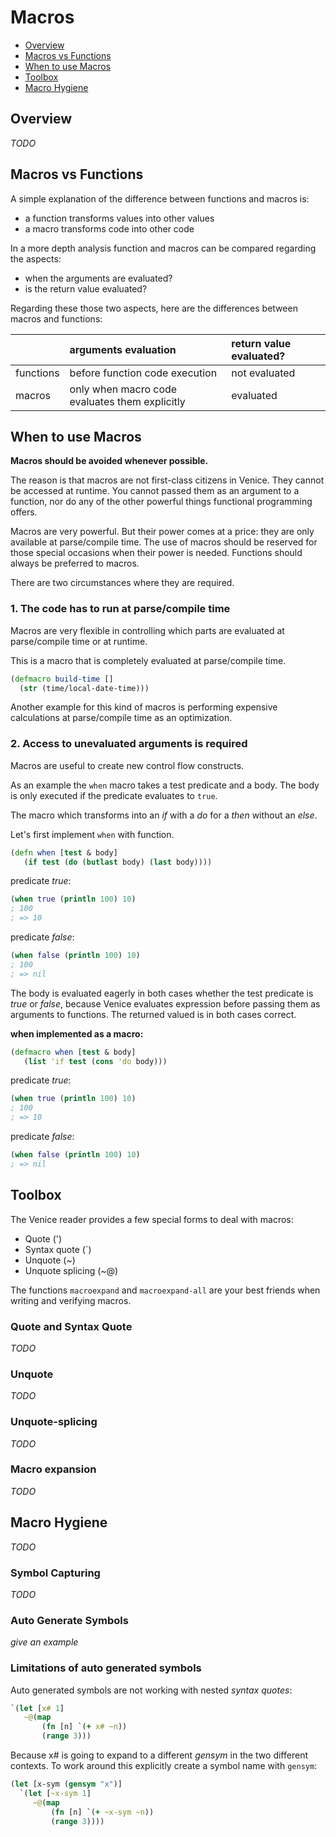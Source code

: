 # Macros


* [Overview](#overview)
* [Macros vs Functions](#macros-vs-functions)
* [When to use Macros](#when-to-use-macros)
* [Toolbox](#toolbox)
* [Macro Hygiene](#macro-hygiene)



## Overview

_TODO_


## Macros vs Functions

A simple explanation of the difference between functions and macros is:

* a function transforms values into other values
* a macro transforms code into other code

In a more depth analysis function and macros can be compared regarding the aspects:

* when the arguments are evaluated?
* is the return value evaluated?

Regarding these those two aspects, here are the differences between macros and functions:

|           | arguments evaluation                           | return value evaluated? |
| :---      | :---                                           | :---                    |
| functions | before function code execution                 | not evaluated           |
| macros    | only when macro code evaluates them explicitly | evaluated               |



## When to use Macros

**Macros should be avoided whenever possible.**

The reason is that macros are not first-class citizens in Venice. They cannot be 
accessed at runtime. You cannot passed them as an argument to a function, nor do any 
of the other powerful things functional programming offers. 

Macros are very powerful. But their power comes at a price: they are only available at 
parse/compile time. The use of macros should be reserved for those special occasions 
when their power is needed. Functions should always be preferred to macros.

There are two circumstances where they are required.


### 1. The code has to run at parse/compile time

Macros are very flexible in controlling which parts are evaluated at parse/compile time
or at runtime.

This is a macro that is completely evaluated at parse/compile time. 

```clojure
(defmacro build-time []
  (str (time/local-date-time)))
```

Another example for this kind of macros is performing expensive calculations at 
parse/compile time as an optimization.


### 2. Access to unevaluated arguments is required

Macros are useful to create new control flow constructs. 

As an example the `when` macro takes a test predicate and a body. The body is 
only executed if the predicate evaluates to `true`.

The macro which transforms into an _if_ with a _do_ for a _then_ without an _else_.

Let's first implement `when` with function. 

```clojure
(defn when [test & body]
   (if test (do (butlast body) (last body))))
```

predicate _true_:

```clojure 
(when true (println 100) 10)
; 100
; => 10
```

predicate _false_:

```clojure 
(when false (println 100) 10)
; 100
; => nil
```

The body is evaluated eagerly in both cases whether the test predicate is _true_ or _false_, 
because Venice evaluates expression before passing them as arguments to functions.
The returned valued is in both cases correct.


**when implemented as a macro:**

```clojure
(defmacro when [test & body]
   (list 'if test (cons 'do body)))
```

predicate _true_:

```clojure 
(when true (println 100) 10)
; 100
; => 10
```

predicate _false_:

```clojure 
(when false (println 100) 10)
; => nil
```


## Toolbox

The Venice reader provides a few special forms to deal with macros:

* Quote (')
* Syntax quote (`)
* Unquote (~)
* Unquote splicing (~@)

The functions `macroexpand` and `macroexpand-all` are your best friends when writing 
and verifying macros.


### Quote and Syntax Quote

_TODO_

### Unquote

_TODO_

### Unquote-splicing

_TODO_

### Macro expansion

_TODO_



## Macro Hygiene

_TODO_

### Symbol Capturing

_TODO_

### Auto Generate Symbols


_give an example_


### Limitations of auto generated symbols

Auto generated symbols are not working with nested _syntax quotes_:

```clojure
`(let [x# 1]
   ~@(map
       (fn [n] `(+ x# ~n))
       (range 3)))
```

Because x# is going to expand to a different _gensym_ in the two different 
contexts. To work around this explicitly create a symbol name with `gensym`:

```clojure
(let [x-sym (gensym "x")]
  `(let [~x-sym 1]
     ~@(map
         (fn [n] `(+ ~x-sym ~n))
         (range 3))))
```
